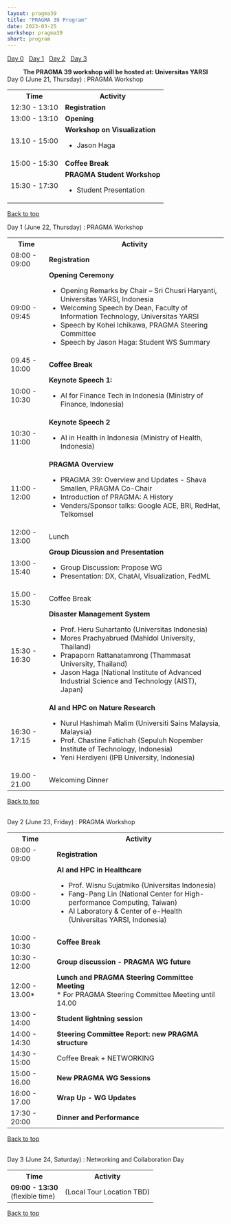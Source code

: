 ```yaml
---
layout: pragma39
title: "PRAGMA 39 Program"
date: 2023-03-25
workshop: pragma39
short: program
---
```


[Day 0](#day0)&nbsp;&nbsp; [Day 1](#day1)&nbsp;&nbsp; [Day 2](#day2)&nbsp;&nbsp; [Day 3](#day3)&nbsp;&nbsp;

<div class="alert">
  <center>
    <b>The PRAGMA 39 workshop will be hosted at: Universitas YARSI</b>
  </center>
</div>

<div class="border39" id="day1">Day 0 (June 21, Thursday) : PRAGMA Workshop</div>
<table class="program39">
  <tbody><tr>
    <th>Time</th>
    <th>Activity</th>
  </tr>
  <tr>
    <td>12:30 - 13:10</td>
    <td><b>Registration</b></td>
  </tr>
  <tr>
    <td>13:00 - 13:10</td>
    <td><b>Opening</b></td>
  </tr>
  <tr>
    <td>13.10 - 15:00</td>
    <td><b>Workshop on Visualization</b>
    <ul>
        <li>Jason Haga</li>
      </ul>
    </td>
  </tr>
  <tr>
    <td>15:00 - 15:30</td>
    <td class="break"><b>Coffee Break</b></td>
  </tr>
  <tr>
    <td>15:30 - 17:30</td>
    <td><b>PRAGMA Student Workshop</b>
      <ul>
        <li>Student Presentation</li>
      </ul>
    </td>
  </tr>
</tbody></table>

[Back to top](/pragma39-program)

<div class="border39" id="day1">Day 1 (June 22, Thursday) : PRAGMA Workshop</div>

<table class="program39">
  <tbody><tr>
    <th>Time</th>
    <th>Activity</th>
  </tr>
  <tr>
    <td>08:00 - 09:00</td>
    <td><b>Registration</b></td>
  </tr>
  <tr>
    <td>09:00 - 09:45</td>
    <td><b>Opening Ceremony</b> </br>
      <ul>
        <li>Opening Remarks by Chair – Sri Chusri Haryanti, Universitas YARSI, Indonesia</li>
        <li>Welcoming Speech by Dean, Faculty of Information Technology, Universitas YARSI</li>
        <li>Speech by Kohei Ichikawa, PRAGMA Steering Committee</li>
        <li>Speech by Jason Haga: Student WS Summary</li>
      </ul>
    </td>
  </tr>
  <tr>
    <td>09.45 - 10:00</td>
    <td class="break"><b>Coffee Break</b></td>
  </tr>
  <tr>
    <td>10:00 - 10:30</td>
    <td><b>Keynote Speech 1: </b>
      <ul>
        <li>AI for Finance Tech in Indonesia (Ministry of Finance, Indonesia)</li>
      </ul>
    </td>
  </tr>
  <tr>
    <td>10:30 - 11:00</td>
    <td><b>Keynote Speech 2</b>
      <ul>
        <li>AI in Health in Indonesia (Ministry of Health, Indonesia)</li>
      </ul>
    </td>
  </tr>
    <tr>
    <td>11:00 - 12:00</td>
    <td><b>PRAGMA Overview</b>
      <ul>
        <li>PRAGMA 39: Overview and Updates - Shava Smallen, PRAGMA Co-Chair</li>
        <li>Introduction of PRAGMA: A History</li>
        <li>Venders/Sponsor talks: Google ACE, BRI, RedHat, Telkomsel
        </li>
      </ul>
    </td>
  </tr>
  <tr>
    <td>12:00 - 13:00</td>
     <td class="break">Lunch</td>
  </tr>
  <tr>
    <td>13:00 - 15:40</td>
    <td><b>Group Dicussion and Presentation</b>
      <ul>
        <li>Group Discussion: Propose WG</li>
        <li>Presentation: DX, ChatAI, Visualization, FedML</li>
      </ul>
    </td>
  </tr>
  <tr>
    <td>15.00 - 15:30</td>
    <td class="break">Coffee Break  </td>
  </tr>
  <tr>
    <td>15:30 - 16:30</td>
    <td><b>Disaster Management System</b>
      <ul>
        <li>Prof. Heru Suhartanto (Universitas Indonesia) </li>
        <li>Mores Prachyabrued (Mahidol University, Thailand) </li>
        <li>Prapaporn Rattanatamrong (Thammasat University, Thailand)</li>
        <li>Jason Haga (National Institute of Advanced Industrial Science and Technology (AIST), Japan)</li>
      </ul>
    </td>
  </tr>
  <tr>
    <td>16:30 - 17:15</td>
    <td><b>AI and HPC on Nature Research</b>
      <ul>
        <li>Nurul Hashimah Malim (Universiti Sains Malaysia, Malaysia) </li>
        <li>Prof. Chastine Fatichah (Sepuluh Nopember Institute of Technology, Indonesia)</li>
        <li>Yeni Herdiyeni (IPB University, Indonesia)</li>
      </ul>
    </td>
  </tr>
  <tr>
    <td>19.00 - 21.00</td>
    <td class="break">Welcoming Dinner </td>
  </tr>

</tbody></table>

[Back to top](/pragma39-program)

<br>

<div class="border39" id="day2">Day 2 (June 23, Friday) : PRAGMA Workshop</div>

<table class="program39">
  <tbody><tr>
    <th>Time</th>
    <th>Activity</th>
  </tr>
  <tr>
    <td>08:00 - 09:00</td>
    <td><b>Registration</b></td>
  </tr>
  <tr>
    <td>09:00 - 10:00</td>
    <td><b>AI and HPC in Healthcare</b><br>
      <ul>
        <li>Prof. Wisnu Sujatmiko (Universitas Indonesia) </li>
        <li>Fang-Pang Lin (National Center for High-performance Computing, Taiwan)</li>
        <li>AI Laboratory & Center of e-Health (Universitas YARSI, Indonesia)</li>
      </ul>
    </td>
  </tr>
  <tr>
    <td>10:00 - 10:30</td>
    <td class="break"><b>Coffee Break</b></td>
  </tr>
  <tr>
    <td>10:30 - 12:00</td>
    <td><b>Group discussion - PRAGMA WG future</b>
    </td>
  </tr>
  <tr>
    <td>12:00 - 13.00*</td>
    <td><b>Lunch and PRAGMA Steering Committee Meeting</b> </br>
      * For PRAGMA Steering Committee Meeting until 14.00
    </ul>
    </td>
  </tr>
  <tr>
    <td>13:00 - 14:00</td>
    <td><b>Student lightning session</b> <br>
    </td>
  </tr>
  <tr>
    <td>14:00 - 14:30</td>
    <td><b>Steering Committee Report: new PRAGMA structure</b> <br>
    </td>
  </tr>
  <tr>
    <td>14:30 - 15:00</td>
    <td class="break">Coffee Break  + NETWORKING</td>
  </tr>
  <tr>
    <td>15:00 - 16.00</td>
    <td><b>New PRAGMA WG Sessions</b>
    </td>
  </tr>
  <tr>
    <td>16:00 - 17.00</td>
    <td><b>Wrap Up - WG Updates</b>
    </td>
  </tr>
  <tr>
    <td>17:30 - 20:00</td>
    <td><b>Dinner and Performance</b>
    </td>
  </tr>
</tbody></table>

[Back to top](/pragma39-program)

<br>

<div class="border39" id="day3">Day 3 (June 24, Saturday) : Networking and Collaboration Day</div>

<table class="program39">
  <tbody><tr>
    <th>Time</th>
    <th>Activity</th>
  </tr>
  <td>
    <b>09:00 - 13:30</b>
    <br>(flexible time)
  </td>
  <td>(Local Tour Location TBD)</td></tr>
</tbody></table>

[Back to top](/pragma39-program)

<br>
